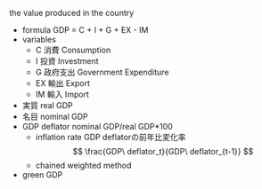 the value produced in the country
- formula
    GDP = C + I + G + EX - IM
- variables
    - C 消費 Consumption
    - I 投資 Investment
    - G 政府支出 Government Expenditure
    - EX 輸出 Export
    - IM 輸入 Import
- 実質 real GDP
- 名目 nominal GDP
- GDP deflator
    nominal GDP/real GDP*100
    - inflation rate
        GDP deflatorの前年比変化率
        $$
        \frac{GDP\ deflator_t}{GDP\ deflator_{t-1}}
        $$
    - chained weighted method
- green GDP